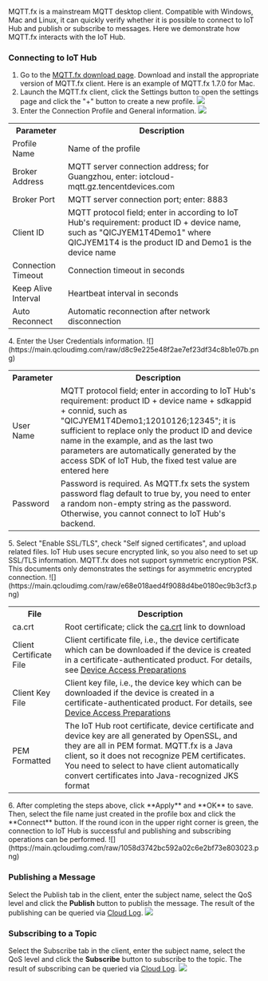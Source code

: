 [//]: # (chinagitpath:XXXXX)

MQTT.fx is a mainstream MQTT desktop client. Compatible with Windows, Mac and Linux, it can quickly verify whether it is possible to connect to IoT Hub and publish or subscribe to messages. Here we demonstrate how MQTT.fx interacts with the IoT Hub.

### Connecting to IoT Hub
1. Go to the [MQTT.fx download page](http://mqttfx.jensd.de/index.php/download). Download and install the appropriate version of MQTT.fx client. Here is an example of MQTT.fx 1.7.0 for Mac.
2. Launch the MQTT.fx client, click the Settings button to open the settings page and click the "+" button to create a new profile.
![](https://main.qcloudimg.com/raw/bd83f2f9976cab19c9117a5fe6d63a07.png)
3. Enter the Connection Profile and General information.
![](https://main.qcloudimg.com/raw/86649d2431efe8794fe31885b33775af.png)
<table>
<tr>
  <th>Parameter</th>
  <th>Description</th>
</tr>
<tr>
  <td>Profile Name</td>
  <td>Name of the profile</td>
</tr>
<tr>
  <td>Broker Address</td>
  <td>MQTT server connection address; for Guangzhou, enter: iotcloud-mqtt.gz.tencentdevices.com</td>
</tr>
<tr>
  <td>Broker Port</td>
  <td>MQTT server connection port; enter: 8883</td>
</tr>
<tr>
  <td>Client ID</td>
  <td>MQTT protocol field; enter in according to IoT Hub's requirement: product ID + device name, such as "QICJYEM1T4Demo1" where QICJYEM1T4 is the product ID and Demo1 is the device name</td>
</tr>
<tr>
  <td>Connection Timeout</td>
  <td>Connection timeout in seconds</td>
</tr>
<tr>
  <td>Keep Alive Interval</td>
  <td>Heartbeat interval in seconds</td>
</tr>
<tr>
  <td>Auto Reconnect</td>
  <td>Automatic reconnection after network disconnection</td>
</tr>
</table>
4. Enter the User Credentials information.
![](https://main.qcloudimg.com/raw/d8c9e225e48f2ae7ef23df34c8b1e07b.png)
<table>
<tr>
	<th>Parameter</th>
	<th>Description</th>
</tr>
<tr>
	<td>User Name</td>
	<td>MQTT protocol field; enter in according to IoT Hub's requirement: product ID + device name + sdkappid + connid, such as "QICJYEM1T4Demo1;12010126;12345"; it is sufficient to replace only the product ID and device name in the example, and as the last two parameters are automatically generated by the access SDK of IoT Hub, the fixed test value are entered here</td>
</tr>
<tr>
	<td>Password</td>
	<td>Password is required. As MQTT.fx sets the system password flag default to true by, you need to enter a random non-empty string as the password. Otherwise, you cannot connect to IoT Hub's backend. </td>
</tr>
</table>
5. Select "Enable SSL/TLS", check "Self signed certificates", and upload related files.
IoT Hub uses secure encrypted link, so you also need to set up SSL/TLS information. MQTT.fx does not support symmetric encryption PSK. This documents only demonstrates the settings for asymmetric encrypted connection.
![](https://main.qcloudimg.com/raw/e68e018aed4f9088d4be0180ec9b3cf3.png)
<table>
<tr>
	<th>File</th>
	<th>Description</th>
</tr>
<tr>
	<td>ca.crt</td>
	<td>Root certificate; click the <a href="https://main.qcloudimg.com/raw/9aa774ea8c09f98811df361c741df38c/ca.crt">ca.crt</a> link to download</td>
</tr>
<tr>
	<td>Client Certificate File</td>
	<td>Client certificate file, i.e., the device certificate which can be downloaded if the device is created in a certificate-authenticated product. For details, see <a href="https://cloud.tencent.com/document/product/634/14442">Device Access Preparations</a></td>
</tr>
<tr>
	<td>Client Key File</td>
	<td>Client key file, i.e., the device key which can be downloaded if the device is created in a certificate-authenticated product. For details, see <a href="https://cloud.tencent.com/document/product/634/14442">Device Access Preparations</a></td>
</tr>
<tr>
	<td>PEM Formatted</td>
	<td>The IoT Hub root certificate, device certificate and device key are all generated by OpenSSL, and they are all in PEM format. MQTT.fx is a Java client, so it does not recognize PEM certificates. You need to select to have client automatically convert certificates into Java-recognized JKS format</td>
</tr>
</table>
6. After completing the steps above, click **Apply** and **OK** to save. Then, select the file name just created in the profile box and click the **Connect** button. If the round icon in the upper right corner is green, the connection to IoT Hub is successful and publishing and subscribing operations can be performed.
![](https://main.qcloudimg.com/raw/1058d3742bc592a02c6e2bf73e803023.png)

### Publishing a Message
Select the Publish tab in the client, enter the subject name, select the QoS level and click the **Publish** button to publish the message. The result of the publishing can be queried via [Cloud Log](https://cloud.tencent.com/document/product/634/14445).
![](https://main.qcloudimg.com/raw/1c8d6ce44ec57b66dadbdfc63f64aa7d.png)

### Subscribing to a Topic
Select the Subscribe tab in the client, enter the subject name, select the QoS level and click the **Subscribe** button to subscribe to the topic. The result of subscribing can be queried via [Cloud Log](https://cloud.tencent.com/document/product/634/14445).
![](https://main.qcloudimg.com/raw/495a058f78a548a182a61fbeabc6ea5d.png)

